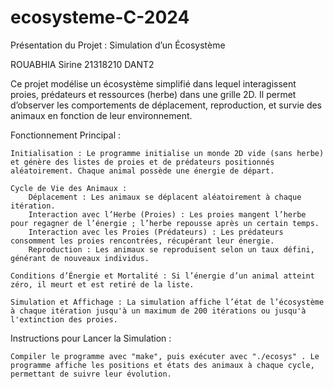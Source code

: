 # ecosysteme-C-2024
Présentation du Projet : Simulation d’un Écosystème

ROUABHIA Sirine 21318210 DANT2



Ce projet modélise un écosystème simplifié dans lequel interagissent proies, prédateurs et ressources (herbe) dans une grille 2D. Il permet d’observer les comportements de déplacement, reproduction, et survie des animaux en fonction de leur environnement.

Fonctionnement Principal :

    Initialisation : Le programme initialise un monde 2D vide (sans herbe) et génère des listes de proies et de prédateurs positionnés aléatoirement. Chaque animal possède une énergie de départ.

    Cycle de Vie des Animaux :
        Déplacement : Les animaux se déplacent aléatoirement à chaque itération.
        Interaction avec l’Herbe (Proies) : Les proies mangent l’herbe pour regagner de l’énergie ; l’herbe repousse après un certain temps.
        Interaction avec les Proies (Prédateurs) : Les prédateurs consomment les proies rencontrées, récupérant leur énergie.
        Reproduction : Les animaux se reproduisent selon un taux défini, générant de nouveaux individus.

    Conditions d’Énergie et Mortalité : Si l’énergie d’un animal atteint zéro, il meurt et est retiré de la liste.

    Simulation et Affichage : La simulation affiche l’état de l’écosystème à chaque itération jusqu'à un maximum de 200 itérations ou jusqu'à l'extinction des proies.

Instructions pour Lancer la Simulation :

    Compiler le programme avec "make", puis exécuter avec "./ecosys" . Le programme affiche les positions et états des animaux à chaque cycle, permettant de suivre leur évolution.
